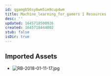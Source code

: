 ```yaml
---
id: qgamgb56sy6wm5im9cup4wm
title: Machine_learning_for_gamers 1 Resources
desc: ''
updated: 1645718500926
created: 1645718444002
stub: false
isDir: true
---
```

## Imported Assets
- ![RB-2018-01-11-17.jpg](/assets/rb-2018-01-11-17-npilkefhp62k.jpg)
